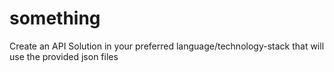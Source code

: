 # something
Create an API Solution in your preferred language/technology-stack that will use the provided json files
